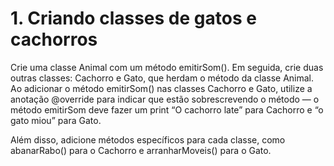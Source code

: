 # 1. Criando classes de gatos e cachorros

Crie uma classe Animal com um método emitirSom(). Em seguida, crie duas outras classes: Cachorro e Gato, que herdam o método da classe Animal. Ao adicionar o método emitirSom() nas classes Cachorro e Gato, utilize a anotação @override para indicar que estão sobrescrevendo o método — o método emitirSom deve fazer um print “O cachorro late” para Cachorro e “o gato miou” para Gato.

Além disso, adicione métodos específicos para cada classe, como abanarRabo() para o Cachorro e arranharMoveis() para o Gato.